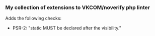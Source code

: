 ### My collection of extensions to VKCOM/noverify php linter

Adds the following checks:
- PSR-2: "static MUST be declared after the visibility."
